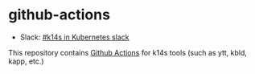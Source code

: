 # github-actions

- Slack: [#k14s in Kubernetes slack](https://slack.kubernetes.io)

This repository contains [Github Actions](https://github.com/features/actions) for k14s tools (such as ytt, kbld, kapp, etc.)
